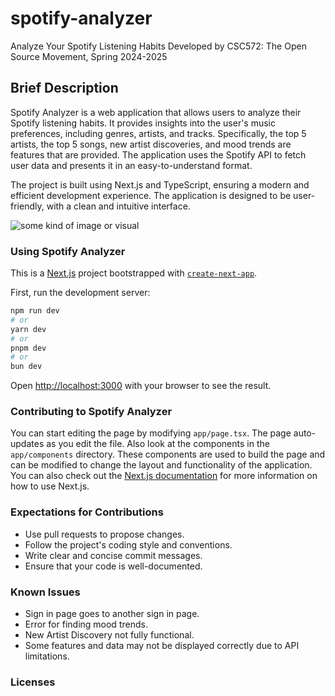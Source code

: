# spotify-analyzer

Analyze Your Spotify Listening Habits
Developed by CSC572: The Open Source Movement, Spring 2024-2025

## Brief Description

Spotify Analyzer is a web application that allows users to analyze their Spotify listening habits. It provides insights into the user's music preferences, including genres, artists, and tracks. Specifically, the top 5 artists, the top 5 songs, new artist discoveries, and mood trends are features that are provided. The application uses the Spotify API to fetch user data and presents it in an easy-to-understand format.

The project is built using Next.js and TypeScript, ensuring a modern and efficient development experience. The application is designed to be user-friendly, with a clean and intuitive interface.

![some kind of image or visual](https://via.placeholder.com/600x400.png?text=Spotify+Analyzer)

### Using Spotify Analyzer

This is a [Next.js](https://nextjs.org) project bootstrapped with [`create-next-app`](https://nextjs.org/docs/app/api-reference/cli/create-next-app).

First, run the development server:

```bash
npm run dev
# or
yarn dev
# or
pnpm dev
# or
bun dev
```

Open [http://localhost:3000](http://localhost:3000) with your browser to see the result.

### Contributing to Spotify Analyzer

You can start editing the page by modifying `app/page.tsx`. The page auto-updates as you edit the file.
Also look at the components in the `app/components` directory. These components are used to build the page and can be modified to change the layout and functionality of the application.
You can also check out the [Next.js documentation](https://nextjs.org/docs) for more information on how to use Next.js.

### Expectations for Contributions

- Use pull requests to propose changes.
- Follow the project's coding style and conventions.
- Write clear and concise commit messages.
- Ensure that your code is well-documented.

### Known Issues

- Sign in page goes to another sign in page.
- Error for finding mood trends.
- New Artist Discovery not fully functional.
- Some features and data may not be displayed correctly due to API limitations.

### Licenses